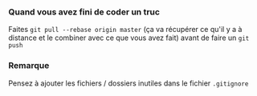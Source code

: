 ### Quand vous avez fini de coder un truc

Faites `git pull --rebase origin master` (ça va récupérer ce qu'il y a à distance et le combiner avec ce que vous avez fait) avant de faire un `git push`

### Remarque
Pensez à ajouter les fichiers / dossiers inutiles dans le fichier `.gitignore`